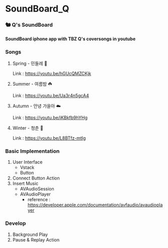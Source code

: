 # SoundBoard_Q

### 🐿️ Q's SoundBoard
#### SoundBoard iphone app with TBZ Q's coversongs in youtube 

### Songs
1. Spring - 민들레 🌼

      Link : https://youtu.be/hGUcQMZCKjk

2. Summer - 여름밤 ☘️

      Link : https://youtu.be/Ua3r4n5gcA4
      
3. Autumn - 안녕 가을아 ☁️

      Link : https://youtu.be/iKBkfb9hYHg
      
4. Winter - 청춘 🌈

      Link : https://youtu.be/L8BTfz-mtIg
      
      
      
### Basic Implementation

1. User Interface
    - Vstack 
    - Button 
2. Connect Button Action
3. Insert Music
    - AVAudioSession
    - AVAudioPlayer
      * reference : https://developer.apple.com/documentation/avfaudio/avaudioplayer

### Develop

1. Background Play
2. Pause & Replay Action
